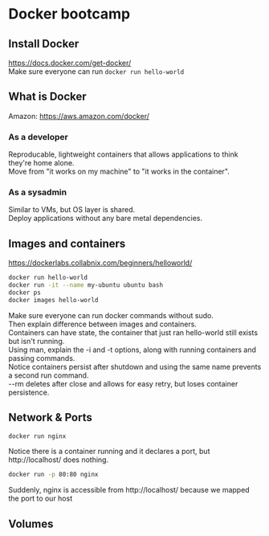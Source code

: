# Docker bootcamp
## Install Docker
https://docs.docker.com/get-docker/  
Make sure everyone can run `docker run hello-world`

## What is Docker
Amazon: https://aws.amazon.com/docker/
### As a developer
Reproducable, lightweight containers that allows applications to think they're home alone.  
Move from "it works on my machine" to "it works in the container".
### As a sysadmin
Similar to VMs, but OS layer is shared.  
Deploy applications without any bare metal dependencies.

## Images and containers
https://dockerlabs.collabnix.com/beginners/helloworld/
```bash
docker run hello-world
docker run -it --name my-ubuntu ubuntu bash
docker ps
docker images hello-world
```
Make sure everyone can run docker commands without sudo.  
Then explain difference between images and containers.  
Containers can have state, the container that just ran hello-world still exists but isn't running.  
Using man, explain the -i and -t options, along with running containers and passing commands.  
Notice containers persist after shutdown and using the same name prevents a second run command.  
--rm deletes after close and allows for easy retry, but loses container persistence.

## Network & Ports
```bash
docker run nginx
```
Notice there is a container running and it declares a port, but http://localhost/ does nothing.
```bash
docker run -p 80:80 nginx
```
Suddenly, nginx is accessible from http://localhost/ because we mapped the port to our host

## Volumes